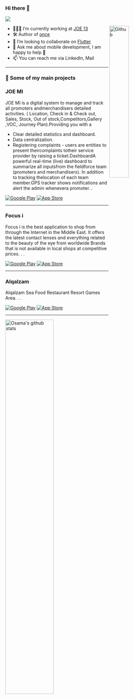 ### Hi there 👋


![](https://img.shields.io/badge/Mobile-Engineer-purple)

<img width="35%" align="right" alt="Github" src="https://raw.githubusercontent.com/onimur/.github/master/.resources/git-header.svg" />

- 👨🏽‍💻 I’m currently working at [JOE 13](https://www.joe13th.com/#/)
- 🛠 Author of [once](https://www.eightyythree.com/#/)
- 👯 I’m looking to collaborate on [Flutter](https://github.com/flutter/flutter) 
- 💬 Ask me about mobile development, I am happy to help 🤝
- 📫 You can reach me via LinkedIn, Mail
  
  
<hr>
  
### 🚀 Some of my main projects

### JOE MI

JOE MI is a digital system to manage and track all promoters andmerchandisers detailed activities.
( Location, Check in & Check out, Sales, Stock, Out of stock,Competitors,Gallery ,VOC, Journey Plan).Providing you with a
- Clear detailed statistics and dashboard.
- Data centralization.
- Registering complaints - users are entities to present theircomplaints totheir service provider by raising a ticket.DashboardA powerful real-time (live) dashboard to summarize all inputsfrom the fieldforce team (promoters and merchandisers). In addition to
tracking thelocation of each team member.GPS tracker shows notifications and alert the admin whenevera promoter.
.<br />

<p><a href="https://play.google.com/store/apps/details?id=joe13.promotion" target="_blank"><img alt="Google Play" src="https://img.shields.io/badge/Get%20it%20on%20google%20play-blue.svg?style=for-the-badge&logo=google-play" /></a> <a href="https://testflight.apple.com/join/HFrHffEM" target="_blank"><img alt="App Store" src="https://img.shields.io/badge/Get%20it%20on%20app%20store-black.svg?style=for-the-badge&logo=app-store&logoColor=white" /></a><p>
<hr>

### Focus i

Focus i is the best application to shop from through the Internet in the Middle East.
It offers the latest contact lenses and everything related to the beauty of the eye from worldwide
Brands that is not available in local shops at
competitive prices.
.
.<br />

<p><a href="https://play.google.com/store/apps/details?id=com.thinkgeniux.focusi" target="_blank"><img alt="Google Play" src="https://img.shields.io/badge/Get%20it%20on%20google%20play-blue.svg?style=for-the-badge&logo=google-play" /></a> <a href="https://apps.apple.com/eg/app/focusi-%D9%81%D9%88%DA%A9%D8%B3-%D8%A2%D9%8A/id1453887720" target="_blank"><img alt="App Store" src="https://img.shields.io/badge/Get%20it%20on%20app%20store-black.svg?style=for-the-badge&logo=app-store&logoColor=white" /></a><p>
 
<hr>


### Alqalzam

Alqalzam Sea Food Restaurant Resort Games Area.
.
.<br />

<p><a href="https://play.google.com/store/apps/details?id=com.customer.alqalzam&hl=en_US&gl=US" target="_blank"><img alt="Google Play" src="https://img.shields.io/badge/Get%20it%20on%20google%20play-blue.svg?style=for-the-badge&logo=google-play" /></a> <a href="https://apps.apple.com/eg/app/alqalzam-%D8%A7%D9%84%D9%82%D9%84%D8%B2%D9%85/id1590624350" target="_blank"><img alt="App Store" src="https://img.shields.io/badge/Get%20it%20on%20app%20store-black.svg?style=for-the-badge&logo=app-store&logoColor=white" /></a><p>
 

<hr>

 
<img width="55%" alt="Osama's github stats" src="https://github-readme-stats.vercel.app/api?username=osama450&show_icons=true&hide_border=true&title_color=000000" />


